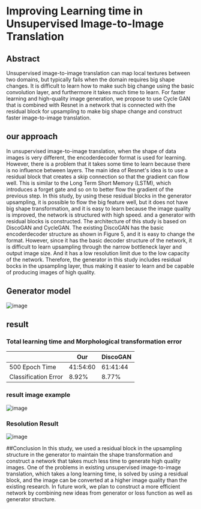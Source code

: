 # Improving Learning time in Unsupervised Image-to-Image Translation


## Abstract
 Unsupervised image-to-image translation can map
local textures between two domains, but typically fails when the
domain requires big shape changes. It is difficult to learn how to
make such big change using the basic convolution layer, and
furthermore it takes much time to learn. For faster learning and
high-quality image generation, we propose to use Cycle GAN that is
combined with Resnet in a network that is connected with the
residual block for upsampling to make big shape change and
construct faster image-to-image translation.


## our approach 
In unsupervised image-to-image translation, when the
shape of data images is very different, the encoderdecoder
format is used for learning. However, there is a
problem that it takes some time to learn because there is
no influence between layers. The main idea of Resnet's
idea is to use a residual block that
creates a skip connection so that the gradient can flow
well. This is similar to the Long Term Short Memory (LSTM),
which introduces a forget gate and so on to better flow the
gradient of the previous step. In this study, by using these
residual blocks in the generator upsampling, it is possible
to flow the big feature well, but it does not have big shape
transformation, and it is easy to learn because the image
quality is improved, the network is structured with high
speed. and a generator with residual blocks is constructed.
The architecture of this study is based on DiscoGAN and
CycleGAN. The existing DiscoGAN has the basic encoderdecoder
structure as shown in Figure 5, and it is easy to
change the format. However, since it has the basic decoder
structure of the network, it is difficult to learn upsampling
through the narrow bottleneck layer and output image
size. And it has a low resolution limit due to the low
capacity of the network. Therefore, the generator in this
study includes residual bocks in the upsampling layer, thus
making it easier to learn and be capable of producing
images of high quality.

## Generator model 
![image](https://user-images.githubusercontent.com/33194900/70114532-246e2c80-16a0-11ea-86be-1cf506c8fa7b.png)

## result 
### Total learning time and Morphological transformation error
| |Our|DiscoGAN|
|------|---|---|
|500 Epoch Time|41:54:60|61:41:44|
|Classification Error|8.92%|8.77%|

### result image example
![image](https://user-images.githubusercontent.com/33194900/70114603-5aabac00-16a0-11ea-90d1-601d98d26337.png)

### Resolution Result
![image](https://user-images.githubusercontent.com/33194900/70114633-6ac38b80-16a0-11ea-8a81-b12aa456a43a.png)


##Conclusion
In this study, we used a residual block in the upsampling
structure in the generator to maintain the shape
transformation and construct a network that takes much
less time to generate high quality images. One of the
problems in existing unsupervised image-to-image
translation, which takes a long learning time, is solved by
using a residual block, and the image can be converted at a
higher image quality than the existing research. In future
work, we plan to construct a more efficient network by
combining new ideas from generator or loss function as
well as generator structure.
